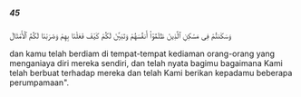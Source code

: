 ##### 45

<span class="ayah">وَسَكَنتُمْ فِى مَسَٰكِنِ ٱلَّذِينَ ظَلَمُوٓا۟ أَنفُسَهُمْ وَتَبَيَّنَ لَكُمْ كَيْفَ فَعَلْنَا بِهِمْ وَضَرَبْنَا لَكُمُ ٱلْأَمْثَالَ</span>

<span class="ayah_translation">dan kamu telah berdiam di tempat-tempat kediaman orang-orang yang menganiaya diri mereka sendiri, dan telah nyata bagimu bagaimana Kami telah berbuat terhadap mereka dan telah Kami berikan kepadamu beberapa perumpamaan".</span>
